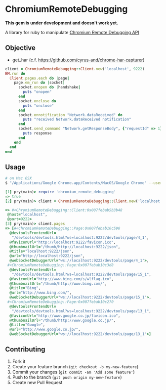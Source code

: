 # ChromiumRemoteDebugging

**This gem is under development and doesn't work yet.**

A library for ruby to manipulate [Chromium Remote Debugging API](https://developers.google.com/chrome-developer-tools/docs/debugger-protocol)

## Objective
* get_har (c.f. https://github.com/cyrus-and/chrome-har-capturer)

```ruby
client = ChromiumRemoteDebugging::Client.new('localhost', 9222)
EM.run do
  Client.pages.each do |page|
    page.em_run do |socket|
      socket.onopen do |handshake|
        puts "onopen"
      end
      socket.onclose do
        puts "onclose"
      end
      socket.onnotification "Network.dataReceived" do
        puts "received Network.dataReceived notification"
      end
      socket.send_command "Network.getResponseBody", {"requestId" => 1} do |response|
        puts response
      end
    end
  end
end
```
<!--
## Installation

Add this line to your application's Gemfile:

    gem 'chromium_remote_debugging'

And then execute:

    $ bundle

Or install it yourself as:

    $ gem install chromium_remote_debugging

-->

## Usage
```bash
# on Mac OSX
$ "/Applications/Google Chrome.app/Contents/MacOS/Google Chrome" --user-data-dir=/tmp/google_chrome --remote-debugging-port=9222
```

```ruby
[1] pry(main)> require 'chromium_remote_debugging'
=> true
[2] pry(main)> client = ChromiumRemoteDebugging::Client.new('localhost', 9222)

=> #<ChromiumRemoteDebugging::Client:0x007febab5b3b48
 @host="localhost",
 @port=9222>
[3] pry(main)> client.pages
=> [#<ChromiumRemoteDebugging::Page:0x007febab10c590
  @devtoolsFrontendUrl=
   "/devtools/devtools.html?ws=localhost:9222/devtools/page/4_1",
  @faviconUrl="http://localhost:9222/favicon.ico",
  @thumbnailUrl="/thumb/http://localhost:9222/json",
  @title="localhost:9222/json",
  @url="http://localhost:9222/json",
  @webSocketDebuggerUrl="ws://localhost:9222/devtools/page/4_1">,
 #<ChromiumRemoteDebugging::Page:0x007febab10c3d8
  @devtoolsFrontendUrl=
   "/devtools/devtools.html?ws=localhost:9222/devtools/page/15_1",
  @faviconUrl="http://www.bing.com/s/wlflag.ico",
  @thumbnailUrl="/thumb/http://www.bing.com/",
  @title="Bing",
  @url="http://www.bing.com/",
  @webSocketDebuggerUrl="ws://localhost:9222/devtools/page/15_1">,
 #<ChromiumRemoteDebugging::Page:0x007febab10c270
  @devtoolsFrontendUrl=
   "/devtools/devtools.html?ws=localhost:9222/devtools/page/13_1",
  @faviconUrl="http://www.google.co.jp/favicon.ico",
  @thumbnailUrl="/thumb/http://www.google.co.jp/",
  @title="Google",
  @url="http://www.google.co.jp/",
  @webSocketDebuggerUrl="ws://localhost:9222/devtools/page/13_1">]
```

## Contributing

1. Fork it
2. Create your feature branch (`git checkout -b my-new-feature`)
3. Commit your changes (`git commit -am 'Add some feature'`)
4. Push to the branch (`git push origin my-new-feature`)
5. Create new Pull Request
